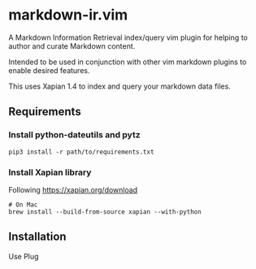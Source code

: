 # markdown-ir.vim

A Markdown Information Retrieval index/query vim plugin for helping to author
and curate Markdown content.

Intended to be used in conjunction with other vim markdown plugins to enable
desired features.

This uses Xapian 1.4 to index and query your markdown data files.

## Requirements

### Install python-dateutils and pytz

`pip3 install -r path/to/requirements.txt`

### Install Xapian library

Following <https://xapian.org/download>

```
# On Mac
brew install --build-from-source xapian --with-python
```

## Installation

Use Plug
